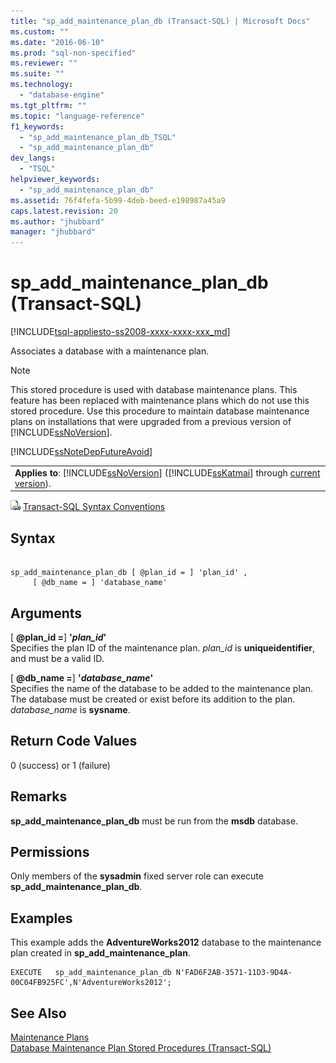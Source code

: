 ```yaml
---
title: "sp_add_maintenance_plan_db (Transact-SQL) | Microsoft Docs"
ms.custom: ""
ms.date: "2016-06-10"
ms.prod: "sql-non-specified"
ms.reviewer: ""
ms.suite: ""
ms.technology: 
  - "database-engine"
ms.tgt_pltfrm: ""
ms.topic: "language-reference"
f1_keywords: 
  - "sp_add_maintenance_plan_db_TSQL"
  - "sp_add_maintenance_plan_db"
dev_langs: 
  - "TSQL"
helpviewer_keywords: 
  - "sp_add_maintenance_plan_db"
ms.assetid: 76f4fefa-5b99-4deb-beed-e198987a45a9
caps.latest.revision: 20
ms.author: "jhubbard"
manager: "jhubbard"
---
```

# sp_add_maintenance_plan_db (Transact-SQL)
[!INCLUDE[tsql-appliesto-ss2008-xxxx-xxxx-xxx_md](../../../a9retired/includes/tsql-appliesto-ss2008-xxxx-xxxx-xxx-md.md)]

  Associates a database with a maintenance plan.  
  
> [!NOTE]  
>  This stored procedure is used with database maintenance plans. This feature has been replaced with maintenance plans which do not use this stored procedure. Use this procedure to maintain database maintenance plans on installations that were upgraded from a previous version of [!INCLUDE[ssNoVersion](../../../a9notintoc/includes/ssnoversion-md.md)].  
  
 [!INCLUDE[ssNoteDepFutureAvoid](../../../database-engine/configure/windows/includes/ssnotedepfutureavoid-md.md)]  
  
||  
|-|  
|**Applies to**: [!INCLUDE[ssNoVersion](../../../a9notintoc/includes/ssnoversion-md.md)] ([!INCLUDE[ssKatmai](../../../a9notintoc/includes/sskatmai-md.md)] through [current version](http://go.microsoft.com/fwlink/p/?LinkId=299658)).|  
  
 ![Topic link icon](../../../a9notintoc/media/topic-link.gif "Topic link icon") [Transact-SQL Syntax Conventions](../../../t-sql/language-elements/transact-sql-syntax-conventions-transact-sql.md)  
  
## Syntax  
  
```  
  
sp_add_maintenance_plan_db [ @plan_id = ] 'plan_id' ,   
     [ @db_name = ] 'database_name'  
```  
  
## Arguments  
 [ **@plan_id =**] **'***plan_id***'**  
 Specifies the plan ID of the maintenance plan. *plan_id* is **uniqueidentifier**, and must be a valid ID.  
  
 [ **@db_name =**] **'***database_name***'**  
 Specifies the name of the database to be added to the maintenance plan. The database must be created or exist before its addition to the plan. *database_name* is **sysname**.  
  
## Return Code Values  
 0 (success) or 1 (failure)  
  
## Remarks  
 **sp_add_maintenance_plan_db** must be run from the **msdb** database.  
  
## Permissions  
 Only members of the **sysadmin** fixed server role can execute **sp_add_maintenance_plan_db**.  
  
## Examples  
 This example adds the **AdventureWorks2012** database to the maintenance plan created in **sp_add_maintenance_plan**.  
  
```  
EXECUTE   sp_add_maintenance_plan_db N'FAD6F2AB-3571-11D3-9D4A-00C04FB925FC',N'AdventureWorks2012';  
```  
  
## See Also  
 [Maintenance Plans](../../../relational-databases/maintenance-plans/maintenance-plans.md)   
 [Database Maintenance Plan Stored Procedures &#40;Transact-SQL&#41;](../../../relational-databases/reference/system-stored-procedures/database-maintenance-plan-stored-procedures-transact-sql.md)  
  
  